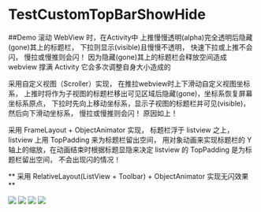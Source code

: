 # TestCustomTopBarShowHide

##Demo
滚动 WebView 时，在Activity中
上推慢慢透明(alpha)完全透明后隐藏(gone)其上的标题栏，
下拉则显示(visible)且慢慢不透明，
快速下拉或上推不会闪，
慢拉或慢推则会闪！
因为隐藏(gone)其上的标题栏会释放空间造成 webview 撑满 Activity 它会多次调整自身大小造成的

采用自定义视图（Scroller）实现，
在推拉webview时上下滑动自定义视图坐标系，
上推时将作为子视图的标题栏移出可见区域后隐藏(gone)，坐标系恢复屏幕坐标系原点，
下拉时先向上移动坐标系，显示子视图的标题栏并可见(visible)，然后向下滑动坐标系，
慢拉或慢推则会闪！
原因如上！

采用 FrameLayout + ObjectAnimator 实现，
标题栏浮于 listview 之上，listview 上用 TopPadding 来为标题栏留出空间，
用对象动画来实现标题栏的 Y 轴上的缩放，在动画结束时根据标题显隐来决定 listview 的 TopPadding 是为标题栏留出空间，
不会出现闪的情况！

** 采用 RelativeLayout(ListView + Toolbar) + ObjectAnimator 实现无闪效果 **

![](https://github.com/wzhnsc/TestCustomTopBarShowHide/blob/master/gif/show.gif)
![](https://github.com/wzhnsc/TestCustomTopBarShowHide/blob/master/gif/show2.gif)
![](https://github.com/wzhnsc/TestCustomTopBarShowHide/blob/master/gif/show3.gif)
![](https://github.com/wzhnsc/TestCustomTopBarShowHide/blob/master/gif/show4.gif)
